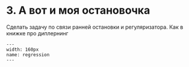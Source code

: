 # 3. А вот и моя остановочка

Сделать задачу по связи ранней остановки и регуляризатора. Как в книжке про диплернинг

```{figure} ../images/problem_set_01/img01_regr.png
---
width: 160px
name: regression
---
```

```{dropdown} Решение

```
